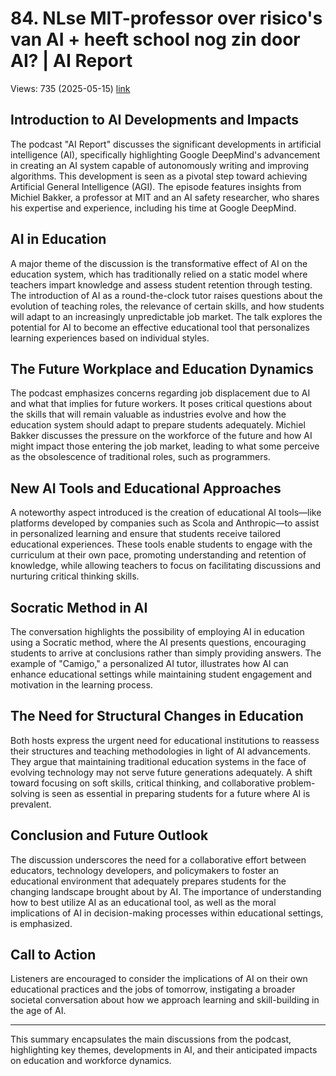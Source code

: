 # 84. NLse MIT-professor over risico's van AI + heeft school nog zin door AI? | AI Report
Views: 735 (2025-05-15) [link](https://www.youtube.com/watch?v=_PYicgeJSiU)


 ## Introduction to AI Developments and Impacts
The podcast "AI Report" discusses the significant developments in artificial intelligence (AI), specifically highlighting Google DeepMind's advancement in creating an AI system capable of autonomously writing and improving algorithms. This development is seen as a pivotal step toward achieving Artificial General Intelligence (AGI). The episode features insights from Michiel Bakker, a professor at MIT and an AI safety researcher, who shares his expertise and experience, including his time at Google DeepMind.

## AI in Education
A major theme of the discussion is the transformative effect of AI on the education system, which has traditionally relied on a static model where teachers impart knowledge and assess student retention through testing. The introduction of AI as a round-the-clock tutor raises questions about the evolution of teaching roles, the relevance of certain skills, and how students will adapt to an increasingly unpredictable job market. The talk explores the potential for AI to become an effective educational tool that personalizes learning experiences based on individual styles.

## The Future Workplace and Education Dynamics
The podcast emphasizes concerns regarding job displacement due to AI and what that implies for future workers. It poses critical questions about the skills that will remain valuable as industries evolve and how the education system should adapt to prepare students adequately. Michiel Bakker discusses the pressure on the workforce of the future and how AI might impact those entering the job market, leading to what some perceive as the obsolescence of traditional roles, such as programmers.

## New AI Tools and Educational Approaches
A noteworthy aspect introduced is the creation of educational AI tools—like platforms developed by companies such as Scola and Anthropic—to assist in personalized learning and ensure that students receive tailored educational experiences. These tools enable students to engage with the curriculum at their own pace, promoting understanding and retention of knowledge, while allowing teachers to focus on facilitating discussions and nurturing critical thinking skills.

## Socratic Method in AI
The conversation highlights the possibility of employing AI in education using a Socratic method, where the AI presents questions, encouraging students to arrive at conclusions rather than simply providing answers. The example of "Camigo," a personalized AI tutor, illustrates how AI can enhance educational settings while maintaining student engagement and motivation in the learning process.

## The Need for Structural Changes in Education
Both hosts express the urgent need for educational institutions to reassess their structures and teaching methodologies in light of AI advancements. They argue that maintaining traditional education systems in the face of evolving technology may not serve future generations adequately. A shift toward focusing on soft skills, critical thinking, and collaborative problem-solving is seen as essential in preparing students for a future where AI is prevalent.

## Conclusion and Future Outlook
The discussion underscores the need for a collaborative effort between educators, technology developers, and policymakers to foster an educational environment that adequately prepares students for the changing landscape brought about by AI. The importance of understanding how to best utilize AI as an educational tool, as well as the moral implications of AI in decision-making processes within educational settings, is emphasized.

## Call to Action
Listeners are encouraged to consider the implications of AI on their own educational practices and the jobs of tomorrow, instigating a broader societal conversation about how we approach learning and skill-building in the age of AI.

---

This summary encapsulates the main discussions from the podcast, highlighting key themes, developments in AI, and their anticipated impacts on education and workforce dynamics.